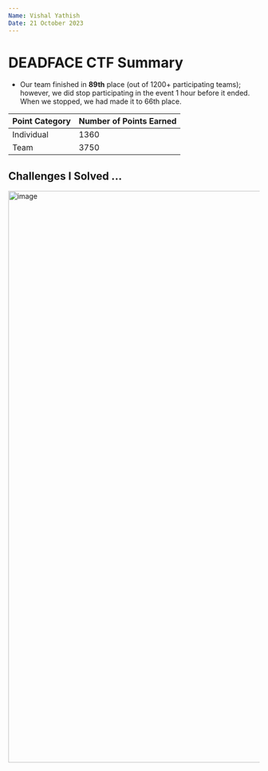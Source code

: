 ```yaml
---
Name: Vishal Yathish
Date: 21 October 2023 
--- 
```


# DEADFACE CTF Summary 

* Our team finished in **89th** place (out of 1200+ participating teams); however, we did stop participating in the event 1 hour before it ended. When we stopped, we had made it to 66th place.

| Point Category | Number of Points Earned | 
| -------------- | ----------------------- | 
|   Individual   |          1360           |
|      Team      |          3750           |

## Challenges I Solved ...
<img width="1146" alt="image" src="https://github.com/visyat/ctf_writeups/assets/135551666/5743b82b-c50f-4476-8295-9b8d219a8700">
